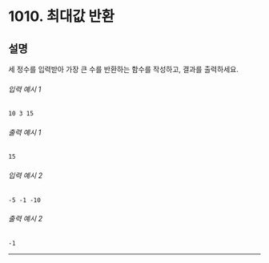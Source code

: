 # 1010. 최대값 반환

## **설명**  
세 정수를 입력받아 가장 큰 수를 반환하는 함수를 작성하고, 결과를 출력하세요.

###### 입력 예시 1  
    10 3 15

###### 출력 예시 1  
    15

###### 입력 예시 2  
    -5 -1 -10

###### 출력 예시 2  
    -1

---